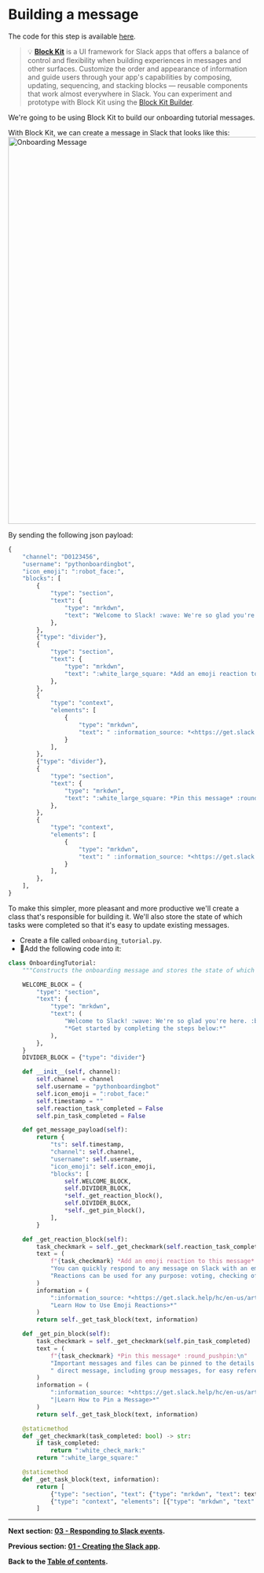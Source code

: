 # Building a message

The code for this step is available [here](PythOnBoardingBot/onboarding_tutorial.py).

> 💡 **[Block Kit](https://api.slack.com/block-kit)** is a UI framework for Slack apps that offers a balance of control and flexibility when building experiences in messages and other surfaces. Customize the order and appearance of information and guide users through your app's capabilities by composing, updating, sequencing, and stacking blocks — reusable components that work almost everywhere in Slack. You can experiment and prototype with Block Kit using the [Block Kit Builder](https://api.slack.com/tools/block-kit-builder).

We're going to be using Block Kit to build our onboarding tutorial messages.

With Block Kit, we can create a message in Slack that looks like this:
<img width="787" alt="Onboarding Message" src="https://user-images.githubusercontent.com/3329665/56854465-b84a6f80-68eb-11e9-9625-f45ac2d2fe18.png">

By sending the following json payload:

```Python
{
    "channel": "D0123456",
    "username": "pythonboardingbot",
    "icon_emoji": ":robot_face:",
    "blocks": [
        {
            "type": "section",
            "text": {
                "type": "mrkdwn",
                "text": "Welcome to Slack! :wave: We're so glad you're here. :blush:\n\n*Get started by completing the steps below:*",
            },
        },
        {"type": "divider"},
        {
            "type": "section",
            "text": {
                "type": "mrkdwn",
                "text": ":white_large_square: *Add an emoji reaction to this message* :thinking_face:\nYou can quickly respond to any message on Slack with an emoji reaction. Reactions can be used for any purpose: voting, checking off to-do items, showing excitement.",
            },
        },
        {
            "type": "context",
            "elements": [
                {
                    "type": "mrkdwn",
                    "text": " :information_source: *<https://get.slack.help/hc/en-us/articles/206870317-Emoji-reactions|Learn How to Use Emoji Reactions>*",
                }
            ],
        },
        {"type": "divider"},
        {
            "type": "section",
            "text": {
                "type": "mrkdwn",
                "text": ":white_large_square: *Pin this message* :round_pushpin:\nImportant messages and files can be pinned to the details pane in any channel or direct message, including group messages, for easy reference.",
            },
        },
        {
            "type": "context",
            "elements": [
                {
                    "type": "mrkdwn",
                    "text": " :information_source: *<https://get.slack.help/hc/en-us/articles/205239997-Pinning-messages-and-files|Learn How to Pin a Message>*",
                }
            ],
        },
    ],
}
```

To make this simpler, more pleasant and more productive we'll create a class that's responsible for building it. We'll also store the state of which tasks were completed so that it's easy to update existing messages.

- Create a file called `onboarding_tutorial.py`.
- 🏁Add the following code into it:

```Python
class OnboardingTutorial:
    """Constructs the onboarding message and stores the state of which tasks were completed."""

    WELCOME_BLOCK = {
        "type": "section",
        "text": {
            "type": "mrkdwn",
            "text": (
                "Welcome to Slack! :wave: We're so glad you're here. :blush:\n\n"
                "*Get started by completing the steps below:*"
            ),
        },
    }
    DIVIDER_BLOCK = {"type": "divider"}

    def __init__(self, channel):
        self.channel = channel
        self.username = "pythonboardingbot"
        self.icon_emoji = ":robot_face:"
        self.timestamp = ""
        self.reaction_task_completed = False
        self.pin_task_completed = False

    def get_message_payload(self):
        return {
            "ts": self.timestamp,
            "channel": self.channel,
            "username": self.username,
            "icon_emoji": self.icon_emoji,
            "blocks": [
                self.WELCOME_BLOCK,
                self.DIVIDER_BLOCK,
                *self._get_reaction_block(),
                self.DIVIDER_BLOCK,
                *self._get_pin_block(),
            ],
        }

    def _get_reaction_block(self):
        task_checkmark = self._get_checkmark(self.reaction_task_completed)
        text = (
            f"{task_checkmark} *Add an emoji reaction to this message* :thinking_face:\n"
            "You can quickly respond to any message on Slack with an emoji reaction."
            "Reactions can be used for any purpose: voting, checking off to-do items, showing excitement."
        )
        information = (
            ":information_source: *<https://get.slack.help/hc/en-us/articles/206870317-Emoji-reactions|"
            "Learn How to Use Emoji Reactions>*"
        )
        return self._get_task_block(text, information)

    def _get_pin_block(self):
        task_checkmark = self._get_checkmark(self.pin_task_completed)
        text = (
            f"{task_checkmark} *Pin this message* :round_pushpin:\n"
            "Important messages and files can be pinned to the details pane in any channel or"
            " direct message, including group messages, for easy reference."
        )
        information = (
            ":information_source: *<https://get.slack.help/hc/en-us/articles/205239997-Pinning-messages-and-files"
            "|Learn How to Pin a Message>*"
        )
        return self._get_task_block(text, information)

    @staticmethod
    def _get_checkmark(task_completed: bool) -> str:
        if task_completed:
            return ":white_check_mark:"
        return ":white_large_square:"

    @staticmethod
    def _get_task_block(text, information):
        return [
            {"type": "section", "text": {"type": "mrkdwn", "text": text}},
            {"type": "context", "elements": [{"type": "mrkdwn", "text": information}]},
        ]
```

---

**Next section: [03 - Responding to Slack events](03-responding-to-slack-events.md).**

**Previous section: [01 - Creating the Slack app](01-creating-the-slack-app.md).**

**Back to the [Table of contents](README.md#table-of-contents).**

